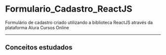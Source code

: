 # Formulario_Cadastro_ReactJS
Formulário de cadastro criado utilizando a biblioteca ReactJS através da plataforma Alura Cursos Online

---

## Conceitos estudados